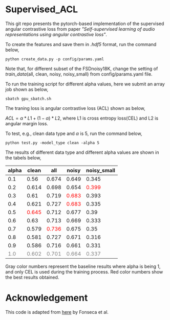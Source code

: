 # Supervised_ACL

This git repo presents the pytorch-based implementation of the supervised angular contrastive loss from paper *"Self-supervised learning of audio representations using angular contrastive loss"*.

To create the features and save them in *.hdf5* format, run the command below,

`` python create_data.py -p config/params.yaml ``

Note that, for different subset of the FSDnoisy18K, change the setting of *train_data*(all, clean, noisy, noisy\_small) from config/params.yaml file.

To run the training script for different alpha values, here we submit an array job shown as below,

`` sbatch gpu_sbatch.sh ``

The traning loss is angular contrastive loss (ACL) shown as below,

$ACL = \alpha * L1 + (1-\alpha) * L2$, where L1 is cross entropy loss(CEL) and L2 is angular margin loss.

To test, e.g., clean data type and $\alpha$ is 5, run the command below,

`` python test.py -model_type clean -alpha 5 ``



The results of different data type and different alpha values are shown in the tabels below,

| alpha                         | clean                           | all                             | noisy                           | noisy\_small                    |
|-------------------------------|---------------------------------|---------------------------------|---------------------------------|---------------------------------|
| 0.1                           | 0.56                            | 0.674                           | 0.649                           | 0.345                           |
| 0.2                           | 0.614                           | 0.698                           | 0.654                           | <font color='red'>0.399</font>  |
| 0.3                           | 0.61                            | 0.719                           | <font color='red'>0.683</font>  | 0.393                           |
| 0.4                           | 0.621                           | 0.727                           | <font color='red'>0.683</font>  | 0.335                           |
| 0.5                           | <font color='red'>0.645</font>  | 0.712                           | 0.677                           | 0.39                            |
| 0.6                           | 0.63                            | 0.713                           | 0.669                           | 0.333                           |
| 0.7                           | 0.579                           | <font color='red'>0.736</font>  | 0.675                           | 0.35                            |
| 0.8                           | 0.581                           | 0.727                           | 0.671                           | 0.316                           |
| 0.9                           | 0.586                           | 0.716                           | 0.661                           | 0.331                           |
| <font color='gray'>1.0</font> | <font color='gray'>0.602</font> | <font color='gray'>0.701</font> | <font color='gray'>0.664</font> | <font color='gray'>0.337</font> |

Gray color numbers represent the baseline results where alpha is being 1, and only CEL is used during the training process. Red color numbers show the best results obtained.

# Acknowledgement
This code is adapted from [here](https://github.com/edufonseca/icassp19) by  Fonseca et al.
